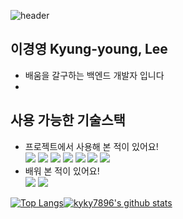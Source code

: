 ![header](https://capsule-render.vercel.app/api?type=rect&color=gradient&height=300&section=header&text=KY%20Lee&fontSize=90)<br>

## 이경영 Kyung-young, Lee
- 배움을 갈구하는 백엔드 개발자 입니다
- 


## 사용 가능한 기술스택
- 프로젝트에서 사용해 본 적이 있어요! <br>
  <img src="https://img.shields.io/badge/-Java-512BD4?style=flat-square&logoColor=white"/> <img src="https://img.shields.io/badge/-Mysql-4479A1?style=flat-square&logo=Mysql&logoColor=white"/> <img src="https://img.shields.io/badge/-JavaScript-F7DF1E?style=flat-square&logo=JavaScript&logoColor=white"/> <img src="https://img.shields.io/badge/-Python-3776AB?style=flat-square&logo=Python&logoColor=white"/> <img src="https://img.shields.io/badge/-Flask-000000?style=flat-square&logo=Flask&logoColor=white"/> <img src="https://img.shields.io/badge/-HTML5-E34F26?style=flat-square&logo=HTML5&logoColor=white"/> <img src="https://img.shields.io/badge/-CSS3-1572B6?style=flat-square&logo=CSS3&logoColor=white"/> 
- 배워 본 적이 있어요! <br>
  <img src="https://img.shields.io/badge/-Spring-6DB33F?style=flat-square&logo=Spring&logoColor=white"/> <img src="https://img.shields.io/badge/-Oracle-F80000?style=flat-square&logo=Oracle&logoColor=white"/> 

[![Top Langs](https://github-readme-stats.vercel.app/api/top-langs/?username=kyky7896&layout=compact)](https://github.com/kyky7896/github-readme-stats)[![kyky7896's github stats](https://github-readme-stats.vercel.app/api?username=kyky7896&theme=highcontrast)](https://github.com/kyky7896)

